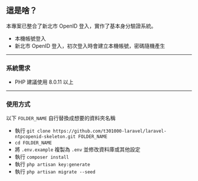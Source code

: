 ## 這是啥？

本專案已整合了新北市 OpenID 登入，實作了基本身分驗證系統。

- 本機帳號登入
- 新北市 OpenID 登入，初次登入時會建立本機帳號，密碼隨機產生

-----

### 系統需求

- PHP 建議使用 8.0.11 以上

-----

### 使用方式

以下 `FOLDER_NAME` 自行替換成想要的資料夾名稱

- 執行 `git clone https://github.com/t301000-laravel/laravel-ntpcopenid-skeleton.git FOLDER_NAME`
- `cd FOLDER_NAME`
- 將 `.env.example` 複製為 `.env` 並修改資料庫或其他設定
- 執行 `composer install`
- 執行 `php artisan key:generate`
- 執行 `php artisan migrate --seed`
